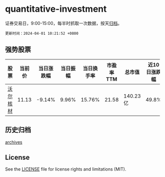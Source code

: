 # quantitative-investment

证券交易日，9:00-15:00，每半时抓取一次数据，按天[归档](archives)。

`更新时间：2024-04-01 10:21:52 +0800`

## 强势股票

|股票|当前价|当日涨跌幅|当日振幅|当日换手率|市盈率TTM|总市值|近10日涨跌幅|
|----|----|----|----|----|----|----|----|
|[沃尔核材](https://xueqiu.com/S/SZ002130)|11.13|-9.14%|9.96%|15.76%|21.58|140.23亿|49.8%|

## 历史归档

[archives](archives)

## License

See the [LICENSE](LICENSE) file for license rights and limitations (MIT).